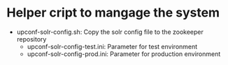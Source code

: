# Helper cript to mangage the system

* upconf-solr-config.sh: Copy the solr config file to the zookeeper repository
  - upconf-solr-config-test.ini: Parameter for test environment
  - upconf-solr-config-prod.ini: Parameter for production environment

  